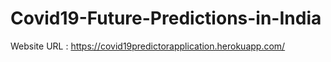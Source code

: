 # Covid19-Future-Predictions-in-India

Website URL : https://covid19predictorapplication.herokuapp.com/
